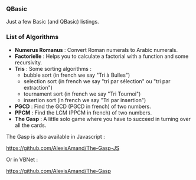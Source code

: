 ### QBasic

Just a few Basic (and QBasic) listings.

### List of Algorithms

* **Numerus Romanus** : Convert Roman numerals to Arabic numerals.
* **Factorielle** : Helps you to calculate a factorial with a function and some recursivity.
* **Tris** : Some sorting algorithms : 
	* bubble sort (in french we say "Tri à Bulles") 
	* selection sort (in french we say "tri par sélection" ou "tri par extraction")  
	* tournament sort (in french we say "Tri Tournoi")   
	* insertion sort (in french we say "Tri par insertion")
* **PGCD** : Find the GCD (PGCD in french) of two numbers.
* **PPCM** : Find the LCM (PPCM in french) of two numbers.
* **The Gasp** : A little solo game where you have to succeed in turning over all the cards.

The Gasp is also available in Javascript :

https://github.com/AlexisAmand/The-Gasp-JS

Or in VBNet :

https://github.com/AlexisAmand/The-Gasp
